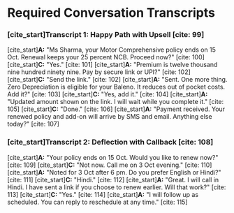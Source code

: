 # Required Conversation Transcripts

### [cite_start]Transcript 1: Happy Path with Upsell [cite: 99]

[cite_start]**A:** "Ms Sharma, your Motor Comprehensive policy ends on 15 Oct. Renewal keeps your 25 percent NCB. Proceed now?" [cite: 100]
[cite_start]**C:** "Yes." [cite: 101]
[cite_start]**A:** "Premium is twelve thousand nine hundred ninety nine. Pay by secure link or UPI?" [cite: 102]
[cite_start]**C:** "Send the link." [cite: 102]
[cite_start]**A:** "Sent. One more thing. Zero Depreciation is eligible for your Baleno. It reduces out of pocket costs. Add it?" [cite: 103]
[cite_start]**C:** "Yes, add it." [cite: 104]
[cite_start]**A:** "Updated amount shown on the link. I will wait while you complete it." [cite: 105]
[cite_start]**C:** "Done." [cite: 106]
[cite_start]**A:** "Payment received. Your renewed policy and add-on will arrive by SMS and email. Anything else today?" [cite: 107]

### [cite_start]Transcript 2: Deflection with Callback [cite: 108]

[cite_start]**A:** "Your policy ends on 15 Oct. Would you like to renew now?" [cite: 109]
[cite_start]**C:** "Not now. Call me on 3 Oct evening." [cite: 110]
[cite_start]**A:** "Noted for 3 Oct after 6 pm. Do you prefer English or Hindi?" [cite: 111]
[cite_start]**C:** "Hindi." [cite: 112]
[cite_start]**A:** "Great. I will call in Hindi. I have sent a link if you choose to renew earlier. Will that work?" [cite: 113]
[cite_start]**C:** "Yes." [cite: 114]
[cite_start]**A:** "I will follow up as scheduled. You can reply to reschedule at any time." [cite: 115]